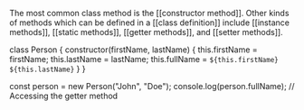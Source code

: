 The most common class method is the [[constructor method]]. 
Other kinds of methods which can be defined in a [[class definition]] include [[instance methods]], [[static methods]], [[getter methods]], and [[setter methods]]. 







class Person {
  constructor(firstName, lastName) {
    this.firstName = firstName;
    this.lastName = lastName;
    this.fullName = `${this.firstName} ${this.lastName}`
  }
}

const person = new Person("John", "Doe");
console.log(person.fullName); // Accessing the getter method
